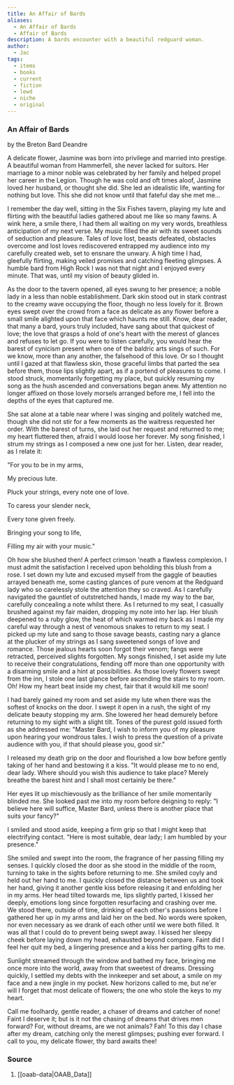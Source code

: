 ```yaml
---
title: An Affair of Bards
aliases:
  - An Affair of Bards
  - Affair of Bards
description: A bards encounter with a beautiful redguard woman.
author:
  - Jac
tags:
  - items
  - books
  - current
  - fiction
  - lewd
  - niche
  - original
---
```

### An Affair of Bards
by the Breton Bard Deandre

A delicate flower, Jasmine was born into privilege and married into prestige. A beautiful woman from Hammerfell, she never lacked for suitors. Her marriage to a minor noble was celebrated by her family and helped propel her career in the Legion. Though he was cold and oft times aloof, Jasmine loved her husband, or thought she did. She led an idealistic life, wanting for nothing but love. This she did not know until that fateful day she met me…

I remember the day well, sitting in the Six Fishes tavern, playing my lute and flirting with the beautiful ladies gathered about me like so many fawns. A wink here, a smile there, I had them all waiting on my very words, breathless anticipation of my next verse. My music filled the air with its sweet sounds of seduction and pleasure. Tales of love lost, beasts defeated, obstacles overcome and lost loves rediscovered entrapped my audience into my carefully created web, set to ensnare the unwary. A high time I had, gleefully flirting, making veiled promises and catching fleeting glimpses. A humble bard from High Rock I was not that night and I enjoyed every minute. That was, until my vision of beauty glided in.

As the door to the tavern opened, all eyes swung to her presence; a noble lady in a less than noble establishment. Dark skin stood out in stark contrast to the creamy wave occupying the floor, though no less lovely for it. Brown eyes swept over the crowd from a face as delicate as any flower before a small smile alighted upon that face which haunts me still. Know, dear reader, that many a bard, yours truly included, have sang about that quickest of love; the love that grasps a hold of one's heart with the merest of glances and refuses to let go. If you were to listen carefully, you would hear the barest of cynicism present when one of the baldric arts sings of such. For we know, more than any another, the falsehood of this love. Or so I thought until I gazed at that flawless skin, those graceful limbs that parted the sea before them, those lips slightly apart, as if a portend of pleasures to come. I stood struck, momentarily forgetting my place, but quickly resuming my song as the hush ascended and conversations began anew. My attention no longer affixed on those lovely morsels arranged before me, I fell into the depths of the eyes that captured me.

She sat alone at a table near where I was singing and politely watched me, though she did not stir for a few moments as the waitress requested her order. With the barest of turns, she laid out her request and returned to me; my heart fluttered then, afraid I would loose her forever. My song finished, I strum my strings as I composed a new one just for her. Listen, dear reader, as I relate it:

"For you to be in my arms,

My precious lute.

Pluck your strings, every note one of love.

To caress your slender neck,

Every tone given freely.

Bringing your song to life,

Filling my air with your music."

Oh how she blushed then! A perfect crimson 'neath a flawless complexion. I must admit the satisfaction I received upon beholding this blush from a rose. I set down my lute and excused myself from the gaggle of beauties arrayed beneath me, some casting glances of pure venom at the Redguard lady who so carelessly stole the attention they so craved. As I carefully navigated the gauntlet of outstretched hands, I made my way to the bar, carefully concealing a note whilst there. As I returned to my seat, I casually brushed against my fair maiden, dropping my note into her lap. Her blush deepened to a ruby glow, the heat of which warmed my back as I made my careful way through a nest of venomous snakes to return to my seat. I picked up my lute and sang to those savage beasts, casting nary a glance at the plucker of my strings as I sang sweetened songs of love and romance. Those jealous hearts soon forgot their venom; fangs were retracted, perceived slights forgotten. My songs finished, I set aside my lute to receive their congratulations, fending off more than one opportunity with a disarming smile and a hint at possibilities. As those lovely flowers swept from the inn, I stole one last glance before ascending the stairs to my room. Oh! How my heart beat inside my chest, fair that it would kill me soon!

I had barely gained my room and set aside my lute when there was the softest of knocks on the door. I swept it open in a rush, the sight of my delicate beauty stopping my arm. She lowered her head demurely before returning to my sight with a slight tilt. Tones of the purest gold issued forth as she addressed me: "Master Bard, I wish to inform you of my pleasure upon hearing your wondrous tales. I wish to press the question of a private audience with you, if that should please you, good sir."

I released my death grip on the door and flourished a low bow before gently taking of her hand and bestowing it a kiss. "It would please me to no end, dear lady. Where should you wish this audience to take place? Merely breathe the barest hint and I shall most certainly be there."

Her eyes lit up mischievously as the brilliance of her smile momentarily blinded me. She looked past me into my room before deigning to reply: "I believe here will suffice, Master Bard, unless there is another place that suits your fancy?"

I smiled and stood aside, keeping a firm grip so that I might keep that electrifying contact. "Here is most suitable, dear lady; I am humbled by your presence."

She smiled and swept into the room, the fragrance of her passing filling my senses. I quickly closed the door as she stood in the middle of the room, turning to take in the sights before returning to me. She smiled coyly and held out her hand to me. I quickly closed the distance between us and took her hand, giving it another gentle kiss before releasing it and enfolding her in my arms. Her head tilted towards me, lips slightly parted, I kissed her deeply, emotions long since forgotten resurfacing and crashing over me. We stood there, outside of time, drinking of each other's passions before I gathered her up in my arms and laid her on the bed. No words were spoken, nor even necessary as we drank of each other until we were both filled. It was all that I could do to prevent being swept away. I kissed her sleepy cheek before laying down my head, exhausted beyond compare. Faint did I feel her quit my bed, a lingering presence and a kiss her parting gifts to me.

Sunlight streamed through the window and bathed my face, bringing me once more into the world, away from that sweetest of dreams. Dressing quickly, I settled my debts with the innkeeper and set about, a smile on my face and a new jingle in my pocket. New horizons called to me, but ne'er will I forget that most delicate of flowers; the one who stole the keys to my heart.

Call me foolhardy, gentle reader, a chaser of dreams and catcher of none! Faint I deserve it; but is it not the chasing of dreams that drives men forward? For, without dreams, are we not animals? Fah! To this day I chase after my dream, catching only the merest glimpses; pushing ever forward. I call to you, my delicate flower, thy bard awaits thee!
### Source
1. [[oaab-data|OAAB_Data]]